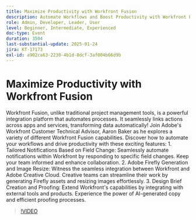 ```yaml
---
title: Maximize Productivity with Workfront Fusion
description: Automate Workflows and Boost Productivity with Workfront Fusion's Powerful Integration Capabilities
role: Admin, Developer, Leader, User
level: Beginner, Intermediate, Experienced
doc-type: Event
duration: 3504
last-substantial-update: 2025-01-24
jira: KT-17173
exl-id: a902ca63-2230-4b1d-8dcf-3af004b66d9b
---
```

# Maximize Productivity with Workfront Fusion

Workfront Fusion, unlike traditional project management tools, is a powerful integration platform that automates processes. It seamlessly links actions across apps and services, transforming data automatically! Join Adobe's Workfront Customer Technical Advisor, Aaron Baker as he explores a variety of different Workfront Fusion capabilities. Discover how to automate your workflows and drive productivity with these exciting features: 1. Tailored Notifications Based on Field Change: Seamlessly automate notifications within Workfront by responding to specific field changes. Keep your team informed and enhance collaboration. 2. Adobe Firefly Generation and Image Resize: Witness the seamless integration between Workfront and Adobe Creative Cloud. Creative teams can streamline their work by generating Firefly assets and resizing images effortlessly. 3. Design Brief Creation and Proofing: Extend Workfront's capabilities by integrating with external tools and products. Experience the power of AI-generated copy and efficient proofing processes.

>[!VIDEO](https://video.tv.adobe.com/v/3443029/?learn=on&enablevpops)
